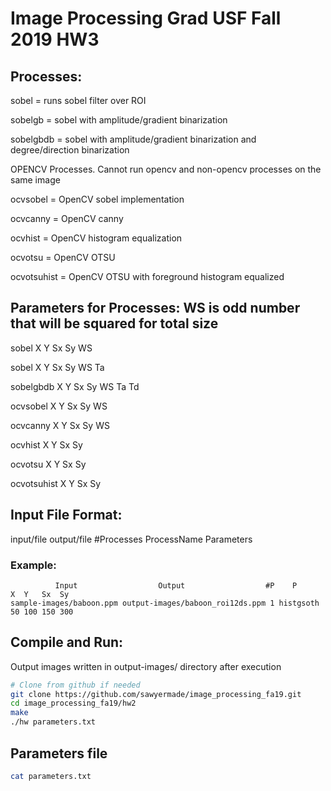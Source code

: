 # Image Processing Grad USF Fall 2019 HW3
## Processes:
sobel = runs sobel filter over ROI

sobelgb = sobel with amplitude/gradient binarization

sobelgbdb = sobel with amplitude/gradient binarization and degree/direction binarization

OPENCV Processes. Cannot run opencv and non-opencv processes on the same image

ocvsobel = OpenCV sobel implementation

ocvcanny = OpenCV canny

ocvhist = OpenCV histogram equalization

ocvotsu = OpenCV OTSU

ocvotsuhist = OpenCV OTSU with foreground histogram equalized

## Parameters for Processes: WS is odd number that will be squared for total size
sobel X Y Sx Sy WS

sobel X Y Sx Sy WS Ta

sobelgbdb X Y Sx Sy WS Ta Td

ocvsobel X Y Sx Sy WS

ocvcanny X Y Sx Sy WS

ocvhist X Y Sx Sy 

ocvotsu X Y Sx Sy 

ocvotsuhist X Y Sx Sy

## Input File Format:
input/file output/file #Processes ProcessName Parameters
### Example:
```
          Input                  Output                  #P    P       X  Y   Sx  Sy
sample-images/baboon.ppm output-images/baboon_roi12ds.ppm 1 histgsoth 50 100 150 300
```

## Compile and Run:
Output images written in output-images/ directory after execution
```bash
# Clone from github if needed
git clone https://github.com/sawyermade/image_processing_fa19.git 
cd image_processing_fa19/hw2
make
./hw parameters.txt
```

## Parameters file
```bash
cat parameters.txt
```
